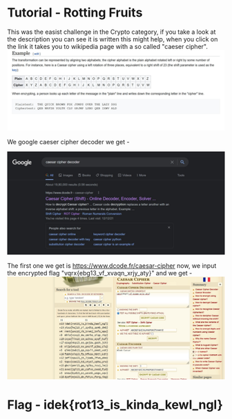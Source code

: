 # Tutorial - Rotting Fruits

This was the easist challenge in the Crypto category, if you take a look at the description you can see it is written this might help, when you click on the link it takes you to wikipedia page with a so called "caeser cipher".
![ceaser_cipher_wiki](./ceaser_cipher.jpg)

We google caeser cipher decoder we get -

![ceaser_cipher_decoder](./ceaser_cipher_decoder.jpg)

The first one we get is https://www.dcode.fr/caesar-cipher now, we input the encrypted flag "vqrx{ebg13_vf_xvaqn_xrjy_aty}" and we get -
![ceaser_cipher_decoded](./ceaser_cipher_decoded.jpg)

# Flag - idek{rot13_is_kinda_kewl_ngl}
